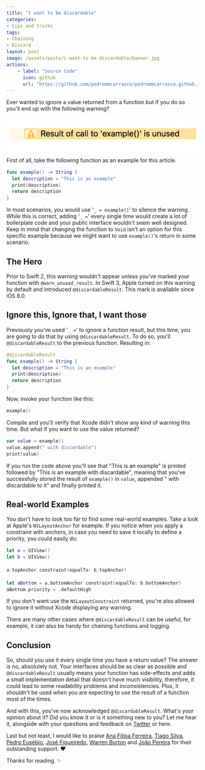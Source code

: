 ```yaml
---
title: "I want to be discardable"
categories:
- tips and tricks
tags:
- Chaining
- Discard
layout: post
image: /assets/posts/i-want-to-be-discardable/banner.jpg
actions:
    - label: "Source Code"
      icon: github
      url: "https://github.com/pedrommcarrasco/pedrommcarrasco.github.io/blob/master/Articles-Source-Code/I%20want%20to%20be%20discardable/Discardable.swift"
---
```


Ever wanted to ignore a value returned from a function but if you do so you'll end up with the following warning? 

![](https://github.com/pedrommcarrasco/pedrommcarrasco.github.io/blob/master/assets/posts/i-want-to-be-discardable/warning.png?raw=true) 

First of all, take the following function as an example for this article.

```swift
func example() -> String {
  let description = "This is an example"
  print(description)
  return description
}
```

In most scenarios, you would use '`_ = example()`' to silence the warning. While this is correct, adding '`_ =`' every single time would create a lot of boilerplate code and your public interface wouldn't seem well designed. Keep in mind that changing the function to `Void` isn't an option for this specific example because we might want to use `example()`'s return in some scenario.

## The Hero

Prior to Swift 2, this warning wouldn't appear unless you've marked your function with `@warn_unused_result`. In Swift 3, Apple turned on this warning by default and introduced `@discardableResult`. This mark is available since iOS 8.0.

## Ignore this, Ignore that, I want those

Previously you've used '`_ =`' to ignore a function result, but this time, you are going to do that by using `@discardableResult`. To do so, you'll `@discardableResult` to the previous function. Resulting in:

```swift
@discardableResult
func example() -> String {
  let description = "This is an example"
  print(description)
  return description
}
```

Now, invoke your function like this:

```swift
example()
```

Compile and you'll verify that Xcode didn't show any kind of warning this time. But what if you want to use the value returned? 

```swift
var value = example()
value.append(" with discardable")
print(value)
```

If you run the code above you'll see that "This is an example" is printed followed by "This is an example with discardable", meaning that you've successfully stored the result of `example()` in  `value`, appended " with discardable to it" and finally printed it.

## Real-world Examples

You don't have to look too far to find some real-world examples. Take a look at Apple's `NSLayoutAnchor` for example. If you notice when you apply a constraint with anchors, in case you need to save it locally to define a priority, you could easily do:

```swift
let a = UIView()
let b = UIView()

a.topAnchor.constraint(equalTo: b.topAnchor)

let aBottom = a.bottomAnchor.constraint(equalTo: b.bottomAnchor)
aBottom.priority = .defaultHigh
```

If you don't want use the `NSLayoutConstraint` returned, you're also allowed to ignore it without Xcode displaying any warning.

There are many other cases where `@discardableResult` can be useful, for example, it can also be handy for chaining functions and logging.

## Conclusion
So, should you use it every single time you have a return value?
The answer is no, absolutely not. Your interfaces should be as clear as possible and `@discardableResult` usually means your function has side-effects and adds a small implementation detail that doesn't have much visibility, therefore, it could lead to some readability problems and inconsistencies. Plus, it shouldn't be used when you are expecting to use the result of a function most of the times. 

And with this, you've now acknowledged `@discardableResult`. What's your opinion about it? Did you know it or is it something new to you? Let me hear it, alongside with your questions and feedback on [Twitter](https://twitter.com/pedrommcarrasco) or here.

Last but not least, I would like to praise [Ana Filipa Ferreira](https://twitter.com/anafpf3), [Tiago Silva](https://twitter.com/tiagomssilvaa), [Pedro Eusébio](https://www.linkedin.com/in/peusebio/), [José Figueiredo](https://twitter.com/ZeMiguelFig), [Warren Burton](https://twitter.com/TroutDev) and [João Pereira](https://twitter.com/NSMyself) for their outstanding support. ❤️

Thanks for reading. ✨
